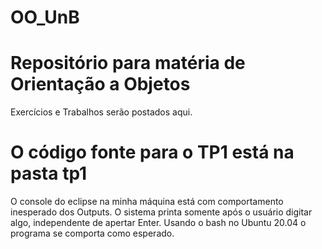 # OO_UnB

# Repositório para matéria de Orientação a Objetos

Exercícios e Trabalhos serão postados aqui.

# O código fonte para o TP1 está na pasta tp1
O console do eclipse na minha máquina está com comportamento inesperado dos Outputs. O sistema printa somente após o usuário digitar algo, independente de apertar Enter. Usando o bash no Ubuntu 20.04 o programa se comporta como esperado.
